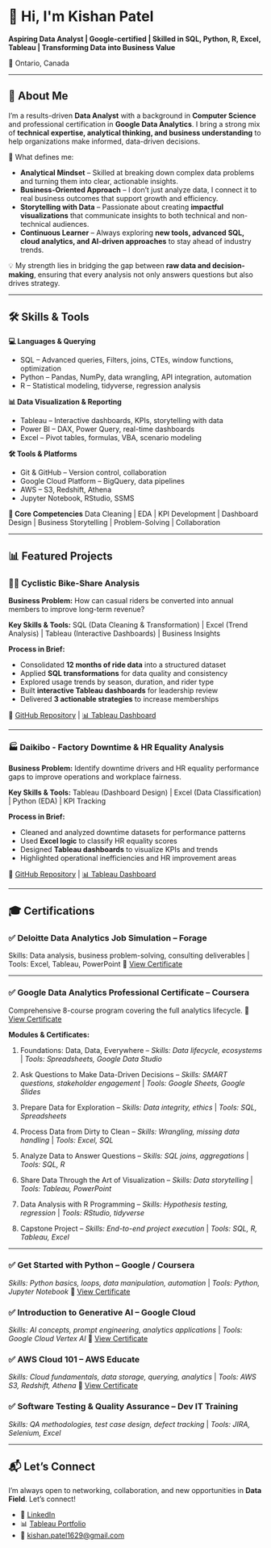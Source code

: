 # 👋 Hi, I'm Kishan Patel

**Aspiring Data Analyst | Google-certified | Skilled in SQL, Python, R, Excel, Tableau | Transforming Data into Business Value**

📍 Ontario, Canada

---

## 🚀 About Me

I’m a results-driven **Data Analyst** with a background in **Computer Science** and professional certification in **Google Data Analytics**. I bring a strong mix of **technical expertise, analytical thinking, and business understanding** to help organizations make informed, data-driven decisions.

🌟 What defines me:

* **Analytical Mindset** – Skilled at breaking down complex data problems and turning them into clear, actionable insights.
* **Business-Oriented Approach** – I don’t just analyze data, I connect it to real business outcomes that support growth and efficiency.
* **Storytelling with Data** – Passionate about creating **impactful visualizations** that communicate insights to both technical and non-technical audiences.
* **Continuous Learner** – Always exploring **new tools, advanced SQL, cloud analytics, and AI-driven approaches** to stay ahead of industry trends.

💡 My strength lies in bridging the gap between **raw data and decision-making**, ensuring that every analysis not only answers questions but also drives strategy.

---

## 🛠 Skills & Tools

**💻 Languages & Querying**

* SQL – Advanced queries, Filters, joins, CTEs, window functions, optimization
* Python – Pandas, NumPy, data wrangling, API integration, automation
* R – Statistical modeling, tidyverse, regression analysis

**📊 Data Visualization & Reporting**

* Tableau – Interactive dashboards, KPIs, storytelling with data
* Power BI – DAX, Power Query, real-time dashboards
* Excel – Pivot tables, formulas, VBA, scenario modeling

**🛠 Tools & Platforms**

* Git & GitHub – Version control, collaboration
* Google Cloud Platform – BigQuery, data pipelines
* AWS – S3, Redshift, Athena
* Jupyter Notebook, RStudio, SSMS

**🔑 Core Competencies**
Data Cleaning | EDA | KPI Development | Dashboard Design | Business Storytelling | Problem-Solving | Collaboration

---

## 📊 Featured Projects

### 🚴‍♂️ Cyclistic Bike-Share Analysis

**Business Problem:** How can casual riders be converted into annual members to improve long-term revenue?

**Key Skills & Tools:**
SQL (Data Cleaning & Transformation) | Excel (Trend Analysis) | Tableau (Interactive Dashboards) | Business Insights

**Process in Brief:**

* Consolidated **12 months of ride data** into a structured dataset
* Applied **SQL transformations** for data quality and consistency
* Explored usage trends by season, duration, and rider type
* Built **interactive Tableau dashboards** for leadership review
* Delivered **3 actionable strategies** to increase memberships

🔗 [GitHub Repository](https://github.com/kishanpatel1629/cyclistic-case-study) | [📊 Tableau Dashboard](https://public.tableau.com/views/Cyclistic_tripdata_2023/CyclisticDashboard?:language=en-US&:sid=&:redirect=auth&:display_count=n&:origin=viz_share_link)

---

### 🏭 Daikibo - Factory Downtime & HR Equality Analysis

**Business Problem:** Identify downtime drivers and HR equality performance gaps to improve operations and workplace fairness.

**Key Skills & Tools:**
Tableau (Dashboard Design) | Excel (Data Classification) | Python (EDA) | KPI Tracking

**Process in Brief:**

* Cleaned and analyzed downtime datasets for performance patterns
* Used **Excel logic** to classify HR equality scores
* Designed **Tableau dashboards** to visualize KPIs and trends
* Highlighted operational inefficiencies and HR improvement areas

🔗 [GitHub Repository](https://github.com/kishanpatel1629/deloitte-forage-data-analytics) | [📊 Tableau Dashboard](https://public.tableau.com/views/Daikibo-Telemetry/Machine_Downtime_Analysis-DB?:language=en-US&:sid=&:redirect=auth&:display_count=n&:origin=viz_share_link)

---

## 🎓 Certifications

### ✅ Deloitte Data Analytics Job Simulation – Forage

Skills: Data analysis, business problem-solving, consulting deliverables | Tools: Excel, Tableau, PowerPoint 
📄 [View Certificate](https://forage-uploads-prod.s3.amazonaws.com/completion-certificates/9PBTqmSxAf6zZTseP/io9DzWKe3PTsiS6GG_9PBTqmSxAf6zZTseP_oQjzQ6E3x2z3KaC8d_1752081962524_completion_certificate.pdf) 

---

### ✅ Google Data Analytics Professional Certificate – Coursera

Comprehensive 8-course program covering the full analytics lifecycle. 
📄 [View Certificate](https://www.coursera.org/account/accomplishments/specialization/ZEQW3140T884)

**Modules & Certificates:**

1. Foundations: Data, Data, Everywhere – *Skills: Data lifecycle, ecosystems* | *Tools: Spreadsheets, Google Data Studio*

2. Ask Questions to Make Data-Driven Decisions – *Skills: SMART questions, stakeholder engagement* | *Tools: Google Sheets, Google Slides*

3. Prepare Data for Exploration – *Skills: Data integrity, ethics* | *Tools: SQL, Spreadsheets*

4. Process Data from Dirty to Clean – *Skills: Wrangling, missing data handling* | *Tools: Excel, SQL*

5. Analyze Data to Answer Questions – *Skills: SQL joins, aggregations* | *Tools: SQL, R*

6. Share Data Through the Art of Visualization – *Skills: Data storytelling* | *Tools: Tableau, PowerPoint*

7. Data Analysis with R Programming – *Skills: Hypothesis testing, regression* | *Tools: RStudio, tidyverse*

8. Capstone Project – *Skills: End-to-end project execution* | *Tools: SQL, R, Tableau, Excel*

---

### ✅ Get Started with Python – Google / Coursera

*Skills: Python basics, loops, data manipulation, automation* | *Tools: Python, Jupyter Notebook*
📄 [View Certificate](https://coursera.org/share/881b39b15d3987188d899d410129e1a8)

### ✅ Introduction to Generative AI – Google Cloud

*Skills: AI concepts, prompt engineering, analytics applications* | *Tools: Google Cloud Vertex AI*
📄 [View Certificate](https://www.coursera.org/account/accomplishments/records/E2RNBTUQYTUA)

### ✅ AWS Cloud 101 – AWS Educate

*Skills: Cloud fundamentals, data storage, querying, analytics* | *Tools: AWS S3, Redshift, Athena*
📄 [View Certificate](https://www.credly.com/badges/3ddc1518-5d95-4958-8f35-3eea9fba17e1/linked_in_profile)

### ✅ Software Testing & Quality Assurance – Dev IT Training

*Skills: QA methodologies, test case design, defect tracking* | *Tools: JIRA, Selenium, Excel*

---

## 📬 Let’s Connect

I’m always open to networking, collaboration, and new opportunities in **Data Field**.
Let’s connect!

* 💼 [LinkedIn](https://www.linkedin.com/in/kishan-patel-kp1629)
* 📊 [Tableau Portfolio](https://public.tableau.com/app/profile/kishanpatel1629)
* 📧 kishan.patel1629@gmail.com
